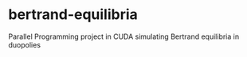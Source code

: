 bertrand-equilibria
===================

Parallel Programming project in CUDA simulating Bertrand equilibria in duopolies